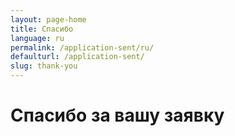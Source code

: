 ```yaml
---
layout: page-home
title: Спасибо
language: ru
permalink: /application-sent/ru/
defaulturl: /application-sent/
slug: thank-you
---
```

<h1>Спасибо за вашу заявку</h1>

